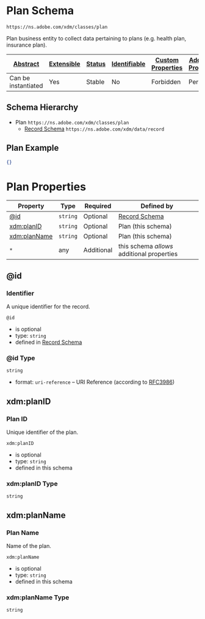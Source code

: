 
# Plan Schema

```
https://ns.adobe.com/xdm/classes/plan
```

Plan business entity to collect data pertaining to plans (e.g. health plan, insurance plan).

| [Abstract](../../abstract.md) | [Extensible](../../extensions.md) | [Status](../../status.md) | [Identifiable](../../id.md) | [Custom Properties](../../extensions.md) | [Additional Properties](../../extensions.md) | Defined In |
|-------------------------------|-----------------------------------|---------------------------|-----------------------------|------------------------------------------|----------------------------------------------|------------|
| Can be instantiated | Yes | Stable | No | Forbidden | Permitted | [classes/plan.schema.json](classes/plan.schema.json) |
## Schema Hierarchy

* Plan `https://ns.adobe.com/xdm/classes/plan`
  * [Record Schema](../behaviors/record.schema.md) `https://ns.adobe.com/xdm/data/record`


## Plan Example
```json
{}
```

# Plan Properties

| Property | Type | Required | Defined by |
|----------|------|----------|------------|
| [@id](#id) | `string` | Optional | [Record Schema](../behaviors/record.schema.md#id) |
| [xdm:planID](#xdmplanid) | `string` | Optional | Plan (this schema) |
| [xdm:planName](#xdmplanname) | `string` | Optional | Plan (this schema) |
| `*` | any | Additional | this schema *allows* additional properties |

## @id
### Identifier

A unique identifier for the record.

`@id`
* is optional
* type: `string`
* defined in [Record Schema](../behaviors/record.schema.md#id)

### @id Type


`string`
* format: `uri-reference` – URI Reference (according to [RFC3986](https://tools.ietf.org/html/rfc3986))






## xdm:planID
### Plan ID

Unique identifier of the plan.

`xdm:planID`
* is optional
* type: `string`
* defined in this schema

### xdm:planID Type


`string`






## xdm:planName
### Plan Name

Name of the plan.

`xdm:planName`
* is optional
* type: `string`
* defined in this schema

### xdm:planName Type


`string`






